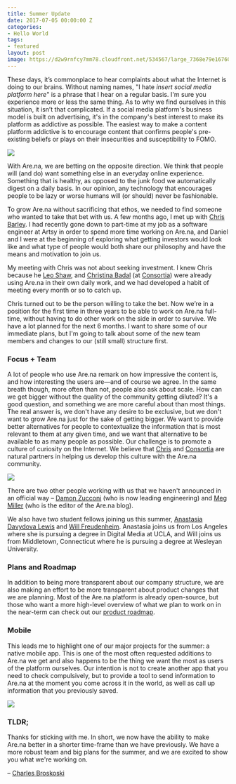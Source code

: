 ```yaml
---
title: Summer Update
date: 2017-07-05 00:00:00 Z
categories:
- Hello World
tags:
- featured
layout: post
image: https://d2w9rnfcy7mm78.cloudfront.net/534567/large_7368e79e167603cc561e5770800233df.jpg
---
```

These days, it’s commonplace to hear complaints about what the Internet is doing to our brains. Without naming names, "I hate _insert social media platform here_" is a phrase that I hear on a regular basis. I'm sure you experience more or less the same thing. As to why we find ourselves in this situation, it isn’t that complicated. If a social media platform's business model is built on advertising, it's in the company's best interest to make its platform as addictive as possible. The easiest way to make a content platform addictive is to encourage content that confirms people's pre-existing beliefs or plays on their insecurities and susceptibility to FOMO.

[![](https://d2w9rnfcy7mm78.cloudfront.net/75689/large_435d272a2d6632f57165027f644197f2.jpg)](https://www.are.na/block/75689)
 
With Are.na, we are betting on the opposite direction. We think that people will (and do) want something else in an everyday online experience. Something that is healthy, as opposed to the junk food we automatically digest on a daily basis. In our opinion, any technology that encourages people to be lazy or worse humans will (or should) never be fashionable.
 
To grow Are.na without sacrificing that ethos, we needed to find someone who wanted to take that bet with us. A few months ago, I met up with [Chris Barley](https://www.are.na/christopher-barley). I had recently gone down to part-time at my job as a software engineer at Artsy in order to spend more time working on Are.na, and Daniel and I were at the beginning of exploring what getting investors would look like and what type of people would both share our philosophy and have the means and motivation to join us.
 
My meeting with Chris was not about seeking investment. I knew Chris because he [Leo Shaw](https://www.are.na/leo-shaw), and [Christina Badal](https://www.are.na/christina-badal) (at [Consortia](http://consortia.net)) were already using Are.na in their own daily work, and we had developed a habit of meeting every month or so to catch up. 
 
Chris turned out to be the person willing to take the bet. Now we’re in a position for the first time in three years to be able to work on Are.na full-time, without having to do other work on the side in order to survive. We have a lot planned for the next 6 months. I want to share some of our immediate plans, but I'm going to talk about some of the new team members and changes to our (still small) structure first.
 
### Focus + Team
A lot of people who use Are.na remark on how impressive the content is, and how interesting the users are—and of course we agree. In the same breath though, more often than not, people also ask about scale. How can we get bigger without the quality of the community getting diluted? It's a good question, and something we are more careful about than most things. The real answer is, we don't have any desire to be exclusive, but we don't want to grow Are.na just for the sake of getting bigger. We want to provide better alternatives for people to contextualize the information that is most relevant to them at any given time, and we want that alternative to be available to as many people as possible. Our challenge is to promote a culture of curiosity on the Internet. We believe that [Chris](https://www.are.na/christopher-barley) and [Consortia](https://www.are.na/consortia-systems) are natural partners in helping us develop this culture with the Are.na community. 

![](https://d2w9rnfcy7mm78.cloudfront.net/47784/large_ea25cce6987287f03e7591c9eab37e95.jpg)

There are two other people working with us that we haven't announced in an official way – [Damon Zucconi](https://www.are.na/damon-zucconi) (who is now leading engineering) and [Meg Miller](https://www.are.na/meg-miller) (who is the editor of the Are.na blog).
 
We also have two student fellows joining us this summer, [Anastasia Davydova Lewis](https://www.are.na/anastasia-davydova-lewis) and [Will Freudenheim](https://www.are.na/will-freudenheim). Anastasia joins us from Los Angeles where she is pursuing a degree in Digital Media at UCLA, and Will joins us from Middletown, Connecticut where he is pursuing a degree at Wesleyan University.
 
### Plans and Roadmap
In addition to being more transparent about our company structure, we are also making an effort to be more transparent about product changes that we are planning. Most of the Are.na platform is already open-source, but those who want a more high-level overview of what we plan to work on in the near-term can check out our [product roadmap](https://github.com/aredotna/ervell/projects/1).
 
### Mobile
This leads me to highlight one of our major projects for the summer: a native mobile app. This is one of the most often requested additions to Are.na we get and also happens to be the thing we want the most as users of the platform ourselves. Our intention is not to create another app that you need to check compulsively, but to provide a tool to send information to Are.na at the moment you come across it in the world, as well as call up information that you previously saved.

![](https://d2w9rnfcy7mm78.cloudfront.net/1111572/large_8eeb664372c5ae85c4320176992aa675.png)
 
### TLDR;
Thanks for sticking with me. In short, we now have the ability to make Are.na better in a shorter time-frame than we have previously. We have a more robust team and big plans for the summer, and we are excited to show you what we're working on.

– [Charles Broskoski](https://www.are.na/charles-broskoski)